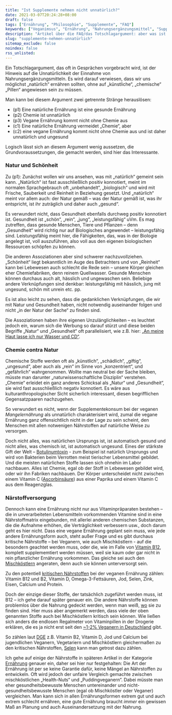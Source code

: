 ```yaml
---
title: "Ist Supplemente nehmen nicht unnatürlich?"
date: 2021-03-07T20:24:28+08:00
draft: false
tags: ["Ernährung", "Philosophie", "Supplemente", "FAQ"]
keywords: ["Veganimsus", "Ernährung", "Nahrungsergänzungsmittel", "Supplemente", "FAQ"]
description: "Artikel über die FAQ/das Totschlagargument: aber was ist mit … Supplementen?"
slug: "supplemente-nehmen-unnatürlich"
sitemap_exclude: false
noindex: false
rss_unlisted: 
---
```


Ein Totschlagargument, das oft in Gesprächen vorgebracht wird, ist der Hinweis auf die Unnatürlichkeit der Einnahme von Nahrungsergänzungsmitteln. Es wird darauf verwiesen, dass wir uns möglichst „natürlich“ ernähren sollten, ohne auf „künstliche“, „chemische“ „Pillen“ angewiesen sein zu müssen.

Man kann bei diesem Argument zwei getrennte Stränge herauslösen:

+ (p1) Eine natürliche Ernährung ist eine gesunde Ernährung
+ (p2) Chemie ist unnatürlich
+ (p3) Vegane Ernährung kommt nicht ohne Chemie aus
+ (c1) Eine natürliche Ernährung vermeidet „Chemie“, aber
+ (c2) eine vegane Ernährung kommt nicht ohne Chemie aus und ist daher unnatürlich und ungesund

Logisch lässt sich an diesem Argument wenig aussetzen, die Grundvoraussetzungen, die gemacht werden, sind hier das Interessante.

### Natur und Schönheit

Zu (p1): Zunächst wollen wir uns ansehen, was mit „natürlich“ gemeint sein kann. „Natürlich“ ist fast ausschließlich positiv konnotiert, meint im normalen Sprachgebrauch oft „unbehandelt“, „biologisch“ und wird mit Frische, Sauberkeit und Reinheit in Beziehung gesetzt. Und „natürlich“ meint vor allem auch: der Natur gemäß – was der Natur gemäß ist, was ihr entspricht, ist ihr zuträglich und daher auch „gesund“.

Es verwundert nicht, dass Gesundheit ebenfalls durchweg positiv konnotiert ist. Gesundheit ist „schön“, „rein“, „jung“, „leistungsfähig“ uVm. Es mag zutreffen, dass gesunde Menschen, Tiere und Pflanzen – denn „Gesundheit“ wird richtig nur auf Biologisches angewendet – leistungsfähig sind. Leistungsfähig meint hier, die Fähigkeiten, das, was in der Biologie angelegt ist, voll auszuführen, also voll aus den eigenen biologischen Ressourcen schöpfen zu können.

Die anderen Assoziationen aber sind schwerer nachzuvollziehen. „Schönheit“ liegt bekanntlich im Auge des Betrachters und von „Reinheit“ kann bei Lebewesen auch schlecht die Rede sein – unsere Körper gleichen eher Chemiefabriken, denn reinem Quellwasser. Gesunde Menschen können durchaus auch alt, hässlich und ungewaschen sein. Beliebige andere Verknüpfungen sind denkbar: leistungsfähig mit hässlich, jung mit ungesund, schön mit unrein etc. pp.

Es ist also leicht zu sehen, dass die gedanklichen Verknüpfungen, die wir mit Natur und Gesundheit haben, nicht notwendig auseinander folgen und nicht „in der Natur der Sache“ zu finden sind.

Die Assoziationen haben ihre eigenen Unzulänglichkeiten – es leuchtet jedoch ein, warum sich die Werbung so darauf stürzt und diese beiden Begriffe „Natur“ und „Gesundheit“ oft parallelisiert, wie z.B. hier: [„An meine Haut lasse ich nur Wasser und CD“](https://lebensmittelpraxis.de/marken-kosmetik-gesichtspflege-koerperpflege/13245-cd-an-meine-haut-lasse-wasser-und-cd.html).

### Chemie contra Natur

Chemische Stoffe werden oft als „künstlich“, „schädlich“, „giftig“, „ungesund“, aber auch als „rein“ im Sinne von „konzentriert“, und „gefährlich“ wahrgenommen. Wollte man neutral bei der Sache bleiben, müsste man darunter „naturwissenschaftliche Disziplin“ verstehen. „Chemie“ erleidet ein ganz anderes Schicksal als „Natur“ und „Gesundheit“, sie wird fast ausschließlich negativ konnotiert. Es wäre aus kulturanthropologischer Sicht sicherlich interessant, diesen begrifflichen Gegensatzpaaren nachzugehen.

So verwundert es nicht, wenn der Supplementekonsum bei der veganen *Mangelernährung* als unnatürlich charakterisiert wird, zumal die vegane Ernährung ganz offensichtlich nicht in der Lage zu sein scheint, den Menschen mit allen notwenigen Nährstoffen auf natürliche Weise zu versorgen.

Doch nicht alles, was natürlichen Ursprungs ist, ist automatisch gesund und nicht alles, was chemisch ist, ist automatisch ungesund. Eines der stärkste Gift der Welt – [Botulinumtoxin](https://www.spektrum.de/lexikon/biologie/botulinustoxin/10207) - zum Beispiel ist natürlich Ursprungs und wird von Bakterien beim Verrotten meist tierischer Lebensmittel gebildet. Und die meisten natürlichen Stoffe lassen sich ohnehin im Labor nachbauen. Alles ist Chemie, egal ob der Stoff in Lebewesen gebildet wird, oder wir ihn Fabriken nachbauen. Der Körper unterscheidet nicht zwischen einem Vitamin C ([Ascorbinsäure](https://de.wikipedia.org/wiki/Ascorbinsäure)) aus einer Paprika und einem Vitamin C aus dem Reagenzglas.

### Närstoffversorgung

Dennoch kann eine Ernährung nicht nur aus Vitaminpräparaten bestehen – die in unverarbeiteten Lebensmitteln vorkommenden Vitamine sind in eine Nährstoffmatrix eingebunden, mit allerlei anderen chemischen Substanzen, die die Aufnahme erhöhen, die Verträglichkeit verbessern usw., doch darum geht es hier nicht. Dass eine vegane Ernährung geplant sein muss, wie jede andere Ernährungsform auch, steht außer Frage und es gibt durchaus kritische Nährstoffe – bei Veganern, wie auch Mischköstlern - auf die besondern geachtet werden muss, oder die, wie im Falle von [Vitamin B12](https://de.wikipedia.org/wiki/Ascorbinsäure), komplett supplememtiert werden müssen, weil sie kaum oder gar nicht in rein pflanzlicher Ernährung vorkommen. Das gleiche sei auch den [Mischköstlern](https://flexikon.doccheck.com/de/Vitamin-B12-Mangel#Epidemiologie) angeraten, denn auch sie können unterversorgt sein.

Zu den potentiell [kritischen Nährstoffen](https://www.ernaehrungs-umschau.de/fileadmin/Ernaehrungs-Umschau/pdfs/pdf_2016/04_16/EU04_2016_M220-M230_korr.pdf) bei der veganen Ernährung zählen: Vitamin B12 und B2, Vitamin D, Omega-3-Fettsäuren, Jod, Selen, Zink, Eisen, Calcium und Protein.

Doch der einzige dieser Stoffe, der tatsächlich zugeführt werden muss, ist B12 – ich gehe darauf später genauer ein.
Die andere Nährstoffe können problemlos über die Nahrung gedeckt werden, wenn man weiß, [wo](https://www.peta.de/wp-content/uploads/2020/12/Vegane-Ernaehrung-Infografik-297x840mm-2020_Druck.pdf) sie zu finden sind. Hier muss aber angemerkt werden, dass viele der oben genannten Stoffe auch bei Mischköstlern kritisch sein können. Wie ließen sich anders die endlosen Regalmeter von Vitaminpillen in der Drogerie erklären, die es ja nicht erst seit den [~1-2% Veganern in Deutschland](https://de.statista.com/statistik/daten/studie/445155/umfrage/umfrage-in-deutschland-zur-anzahl-der-veganer/) gibt.

So zählen laut [DGE](https://www.dge.de/presse/pm/vegan-vegetarisch-mischkost-nur-geringe-unterschiede-in-der-naehrstoffversorgung-bei-kindern-und-jugendlichen/) z.B. Vitamin B2, Vitamin D, Jod und Calcium bei jugendlichen Veganern, Vegetariern und Mischköstlern gleichermaßen zu den kritischen Nährstoffen, [Selen](https://www.dge.de/wissenschaft/weitere-publikationen/faqs/selen/?L=0) kann man getrost dazu zählen.

Ich gehe auf einige der Nährstoffe in späteren Artikel in der Kategorie [Ernährung](https://dieses-veganismus.de/tags/ernährung/) genauer ein, daher sei hier nur festgehalten: Die Art der Ernährung ist per se keine Garantie dafür, keine Mängel an Nährstoffen zu entwickeln. Oft wird jedoch der unfaire Vergleich gemachte zwischen mischköstlichen „Health-Nuts“ und „Puddingveganern“. Dabei müsste man eher gesundheitsbewusste Menschen untereinander und nicht-gesundheitsbewusste Menschen (egal ob Mischköstler oder Veganer) vergleichen. Man kann sich in allen Ernährungsformen extrem gut und auch extrem schlecht ernähren, eine gute Ernährung braucht *immer* ein gewissen Maß an Planung und auch Auseinandersetzung mit der Nahrung.

<!-- Was dabei völlig außer Acht gelassen wird, ist dass der Mensch als Kulturwesen in vielen Aspekten weit weg ist von jeder Form von Natürlichkeit: 

- wir wohnen in artifiziellen Höhlen,
- wir fahren in tonnenschweren, motorisierten Metallbüchsen umher
- wir sitzen auf Keramik-Toilettenschüsseln
- dieser Artikel wird an einem Mac getippt
- Kühe werden an Melkmaschinen angeschlossen etc. etc.-->
